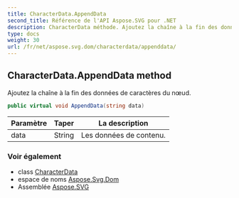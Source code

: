 ```yaml
---
title: CharacterData.AppendData
second_title: Référence de l'API Aspose.SVG pour .NET
description: CharacterData méthode. Ajoutez la chaîne à la fin des données de caractères du nœud.
type: docs
weight: 30
url: /fr/net/aspose.svg.dom/characterdata/appenddata/
---
```

## CharacterData.AppendData method

Ajoutez la chaîne à la fin des données de caractères du nœud.

```csharp
public virtual void AppendData(string data)
```

| Paramètre | Taper | La description |
| --- | --- | --- |
| data | String | Les données de contenu. |

### Voir également

* class [CharacterData](../)
* espace de noms [Aspose.Svg.Dom](../../characterdata/)
* Assemblée [Aspose.SVG](../../../)


